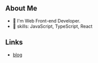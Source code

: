 ## About Me

- 👋 I'm Web Front-end Developer.
- 🌱 skills: JavaScript, TypeScript, React

## Links

- [blog](https://benkim077.github.io)
